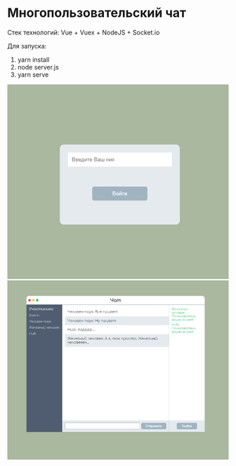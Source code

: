 
# Многопользовательский чат

Стек технологий: Vue + Vuex + NodeJS + Socket.io

Для запуска: 

1. yarn install
2. node server.js
3. yarn serve

![Скриншот #1](https://github.com/Ruinevo/vuechat/raw/master/Image1.png)
![Скриншот #1](https://github.com/Ruinevo/vuechat/raw/master/Image2.png)


